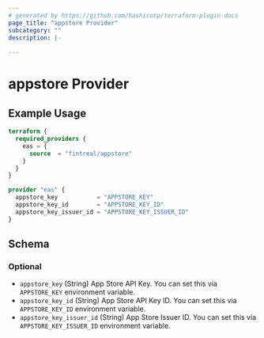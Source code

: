 ```yaml
---
# generated by https://github.com/hashicorp/terraform-plugin-docs
page_title: "appstore Provider"
subcategory: ""
description: |-
  
---
```


# appstore Provider



## Example Usage

```terraform
terraform {
  required_providers {
    eas = {
      source  = "fintreal/appstore"
    }
  }
}

provider "eas" {
  appstore_key           = "APPSTORE_KEY"
  appstore_key_id        = "APPSTORE_KEY_ID"
  appstore_key_issuer_id = "APPSTORE_KEY_ISSUER_ID"
}
```

<!-- schema generated by tfplugindocs -->
## Schema

### Optional

- `appstore_key` (String) App Store API Key. You can set this via `APPSTORE_KEY` environment variable.
- `appstore_key_id` (String) App Store API Key ID. You can set this via `APPSTORE_KEY_ID` environment variable.
- `appstore_key_issuer_id` (String) App Store Issuer ID. You can set this via `APPSTORE_KEY_ISSUER_ID` environment variable.
